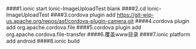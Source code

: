 ####1.ionic start Ionic-ImageUploadTest blank
####2.cd Ionic-ImageUploadTest
####3.cordova plugin add https://git-wip-us.apache.org/repos/asf/cordova-plugin-camera.git
####4.cordova plugin add org.apache.cordova.file
####5.cordova plugin add org.apache.cordova.file-transfer
####6.覆盖www目录
####7.ionic platform add android
####8.ionic build

